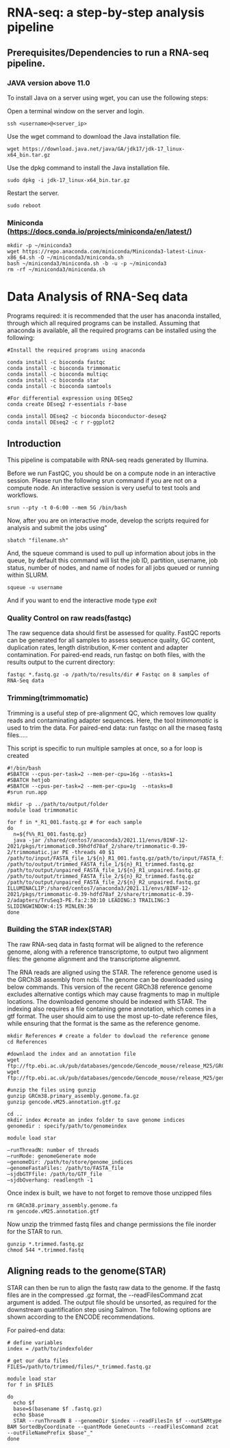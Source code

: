 # RNA-seq: a step-by-step analysis pipeline

## Prerequisites/Dependencies to run a RNA-seq pipeline.

### JAVA version above 11.0

To install Java on a server using wget, you can use the following steps:

Open a terminal window on the server and login.
```
ssh <username>@<server_ip>
```
Use the wget command to download the Java installation file.
```
wget https://download.java.net/java/GA/jdk17/jdk-17_linux-x64_bin.tar.gz

```
Use the dpkg command to install the Java installation file.
```
sudo dpkg -i jdk-17_linux-x64_bin.tar.gz
```
Restart the server.
```
sudo reboot
```

### Miniconda (https://docs.conda.io/projects/miniconda/en/latest/)
```
mkdir -p ~/miniconda3
wget https://repo.anaconda.com/miniconda/Miniconda3-latest-Linux-x86_64.sh -O ~/miniconda3/miniconda.sh
bash ~/miniconda3/miniconda.sh -b -u -p ~/miniconda3
rm -rf ~/miniconda3/miniconda.sh
```

# Data Analysis of RNA-Seq data
Programs required: it is recommended that the user has anaconda installed, through which all required programs can be installed. Assuming that anaconda is available, all the required programs can be installed using the following:

```
#Install the required programs using anaconda

conda install -c bioconda fastqc
conda install -c bioconda trimmomatic
conda install -c bioconda multiqc
conda install -c bioconda star
conda install -c bioconda samtools

#For differential expression using DESeq2
conda create DEseq2 r-essentials r-base

conda install DEseq2 -c bioconda bioconductor-deseq2 
conda install DEseq2 -c r r-ggplot2 
```

## Introduction
This pipeline is compatabile with RNA-seq reads generated by Illumina.

Before we run FastQC, you should be on a compute node in an interactive session. Please run the following srun command if you are not on a compute node. An interactive session is very useful to test tools and workflows.
```
srun --pty -t 0-6:00 --mem 5G /bin/bash
```

Now, after you are on interactive mode, develop the scripts required for analysis and submit the jobs using"
```
sbatch "filename.sh"
```

And, the squeue command is used to pull up information about jobs in the queue, by default this command will list the job ID, partition, username, job status, number of nodes, and name of nodes for all jobs queued or running within SLURM.
```
squeue -u username
```
And if you want to end the interactive mode type *exit*

### Quality Control on raw reads(fastqc)

The raw sequence data should first be assessed for quality. FastQC reports can be generated for all samples to assess sequence quality, GC content, duplication rates, length distribution, K-mer content and adapter contamination. For paired-end reads, run fastqc on both files, with the results output to the current directory:

```
fastqc *.fastq.gz -o /path/to/results/dir # Fastqc on 8 samples of RNA-Seq data
```

### Trimming(trimmomatic)

Trimming is a useful step of pre-alignment QC, which removes low quality reads and contaminating adapter sequences. Here, the tool *trimmomatic* is used to trim the data. For paired-end data:
run fastqc on all the rnaseq fastq files.....

This script is specific to run multiple samples at once, so a for loop is created

```
#!/bin/bash
#SBATCH --cpus-per-task=2 --mem-per-cpu=16g --ntasks=1
#SBATCH hetjob
#SBATCH --cpus-per-task=2 --mem-per-cpu=1g  --ntasks=8
#srun run.app              

mkdir -p ../path/to/output/folder                                                                                                                                                                                             
module load trimmomatic

for f in *_R1_001.fastq.gz # for each sample
do
  n=${f%%_R1_001.fastq.gz}
  java -jar /shared/centos7/anaconda3/2021.11/envs/BINF-12-2021/pkgs/trimmomatic0.39hdfd78af_2/share/trimmomatic-0.39-2/trimmomatic.jar PE -threads 40 $1 /path/to/input/FASTA_file_1/${n}_R1_001.fastq.gz/path/to/input/FASTA_file_2/${n}_R2_001.fastq.gz /path/to/output/trimmed_FASTA_file_1/${n}_R1_trimmed.fastq.gz /path/to/output/unpaired_FASTA_file_1/${n}_R1_unpaired.fastq.gz /path/to/output/trimmed_FASTA_file_2/${n}_R2_trimmed.fastq.gz /path/to/output/unpaired_FASTA_file_2/${n}_R2_unpaired.fastq.gz ILLUMINACLIP:/shared/centos7/anaconda3/2021.11/envs/BINF-12-2021/pkgs/trimmomatic-0.39-hdfd78af_2/share/trimmomatic-0.39-2/adapters/TruSeq3-PE.fa:2:30:10 LEADING:3 TRAILING:3 SLIDINGWINDOW:4:15 MINLEN:36                                                                                                          done
```
### Building the STAR index(STAR)
The raw RNA-seq data in fastq format will be aligned to the reference genome, along with a reference transcriptome, to output two alignment files: 
the genome alignment and 
the transcriptome alignemnt.

The RNA reads are aligned using the STAR. The reference genome used is the GRCh38 assembly from ncbi. The genome can be downloaded using below commands.
This version of the recent GRCh38 reference genome excludes alternative contigs which may cause fragments to map in multiple locations. 
The downloaded genome should be indexed with STAR. The indexing also requires a file containing gene annotation, which comes in a gtf format. The user should aim to use the most up-to-date reference files, while ensuring that the format is the same as the reference genome. 

```
mkdir References # create a folder to dowload the reference genome
cd References

#downlaod the index and an annotation file
wget ftp://ftp.ebi.ac.uk/pub/databases/gencode/Gencode_mouse/release_M25/GRCm38.primary_assembly.genome.fa.gz
wget ftp://ftp.ebi.ac.uk/pub/databases/gencode/Gencode_mouse/release_M25/gencode.vM25.annotation.gtf.gz

#unzip the files using gunzip
gunzip GRCm38.primary_assembly.genome.fa.gz
gunzip gencode.vM25.annotation.gtf.gz

cd ..
mkdir index #create an index folder to save genome indices
genomedir : specify/path/to/genomeindex

module load star
                                                  
–runThreadN: number of threads
–runMode: genomeGenerate mode
–genomeDir: /path/to/store/genome_indices
–genomeFastaFiles: /path/to/FASTA_file
–sjdbGTFfile: /path/to/GTF_file
–sjdbOverhang: readlength -1
```

Once index is built, we have to not forget to remove those unzipped files
```
rm GRCm38.primary_assembly.genome.fa
rm gencode.vM25.annotation.gtf
```

Now unzip the trimmed fastq files and change permissions the file inorder for the STAR to run.
```
gunzip *.trimmed.fastq.gz
chmod 544 *.trimmed.fastq
```


## Aligning reads to the genome(STAR)

STAR can then be run to align the fastq raw data to the genome. If the fastq files are in the compressed .gz format, the --readFilesCommand zcat argument is added. The output file should be unsorted, as required for the downstream quantification step using Salmon. The following options are shown according to the ENCODE recommendations.

For paired-end data:
```
# define variables
index = /path/to/indexfolder

# get our data files
FILES=/path/to/trimmed/files/*_trimmed.fastq.gz

module load star
for f in $FILES

do
  echo $f
  base=$(basename $f .fastq.gz)
  echo $base
  STAR --runThreadN 8 --genomeDir $index --readFilesIn $f --outSAMtype BAM SortedByCoordinate --quantMode GeneCounts --readFilesCommand zcat --outFileNamePrefix $base"_"                                                                                                                                                                                                                                                                                                           
done
```

